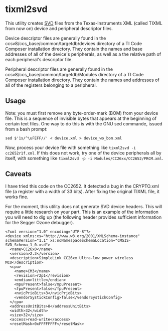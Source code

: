 # tixml2svd

This utility creates
[SVD](https://www.keil.com/pack/doc/CMSIS/SVD/html/svd_Format_pg.html)
files from the Texas-Instruments XML (called TIXML from now on) device
and peripheral descriptor files.

Device descriptor files are generally found in the
ccsv8/ccs_base/common/targetdb/devices directory of a TI Code Composer
installation directory. They contain the names and base addresses of
all of the device's peripherals, as well as a the relative path of
each peripheral's descriptor file.

Peripheral descriptor files are generally found in the
ccsv8/ccs_base/common/targetdb/Modules directory of a TI Code Composer
installation directory. They contain the names and addresses of all of
the registers belonging to a peripheral.

## Usage

Note: you must first remove any byte-order-mark (BOM) from your device
file. This is a sequence of invisible bytes that appears at the
beginning of certain text files. One way to do this is with the GNU
sed commande, issued from a bash prompt:

`sed $'1s/^\uFEFF//' < device.xml > device_wo_bom.xml`

Now, process your device file with something like `tixml2svd -i
cc2652r1f.xml`. If this does not work, try one of the device
peripherals all by itself, with something like `tixml2svd -p -i
Modules/CC26xx/CC2652/PRCM.xml`.

## Caveats

I have tried this code on the CC2652. It detected a bug in the
CRYPTO.xml file (a register with a width of 33 bits). After fixing the
original TIXML file, it works fine.

For the moment, this utility does not generate SVD device
headers. This will require a little research on your part. This is an
example of the information you will need to dig up (the following
header provides sufficient information for the Segger Ozone debugger).

```
<?xml version="1.0" encoding="UTF-8"?>
<device xmlns:xs="http://www.w3.org/2001/XMLSchema-instance" schemaVersion="1.1" xs:noNamespaceSchemaLocation="CMSIS-SVD_Schema_1_0.xsd">
  <name>CC26x0</name>
  <version>2.3</version>
  <description>SimpleLink CC26xx Ultra-low power wireless MCU</description>
  <cpu>
    <name>CM3</name>
    <revision>r2p1</revision>
    <endian>little</endian>
    <mpuPresent>false</mpuPresent>
    <fpuPresent>false</fpuPresent>
    <nvicPrioBits>3</nvicPrioBits>
    <vendorSystickConfig>false</vendorSystickConfig>
  </cpu>
  <addressUnitBits>8</addressUnitBits>
  <width>32</width>
  <size>32</size>
  <access>read-write</access>
  <resetMask>0xFFFFFFFF</resetMask>
```
